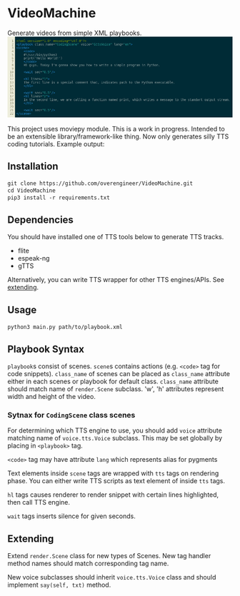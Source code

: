 # VideoMachine

Generate videos from simple XML playbooks.
![](docs/hello.png)

This project uses moviepy module. This is a work in progress. Intended to be an extensible library/framework-like thing. 
Now only generates silly TTS coding tutorials.
Example output: [](https://youtu.be/VKi5sNB40yA)


## Installation

```
git clone https://github.com/overengineer/VideoMachine.git
cd VideoMachine
pip3 install -r requirements.txt
```

## Dependencies

You should have installed one of TTS tools below to generate TTS tracks. 
- flite
- espeak-ng
- gTTS

Alternatively, you can write TTS wrapper for other TTS engines/APIs. See [extending](#extending).

## Usage

```
python3 main.py path/to/playbook.xml
```

## Playbook Syntax

`playbook`s consist of scenes. `scene`s contains actions (e.g. `<code>` tag for code snippets). `class_name` of scenes can be placed as `class_name` attribute either in each scenes or playbook for default class. `class_name` attribute should match name of `render.Scene` subclass. 'w', 'h' attributes represent width and height of the video.

### Sytnax for `CodingScene` class scenes

For determining which TTS engine to use, you should add `voice` attribute matching name of `voice.tts.Voice` subclass. This may be set globally by placing in `<playbook>` tag.

`<code>` tag may have attribute `lang` which represents alias for pygments 

Text elements inside `scene` tags are wrapped with `tts` tags on rendering phase. You can either write TTS scripts as text element of inside `tts` tags. 

`hl` tags causes renderer to render snippet with certain lines highlighted, then call TTS engine.

`wait` tags inserts silence for given seconds.

## Extending

Extend `render.Scene` class for new types of Scenes. 
New tag handler method names should match corresponding tag name.

New voice subclasses should inherit `voice.tts.Voice` class and should implement `say(self, txt)` method.

